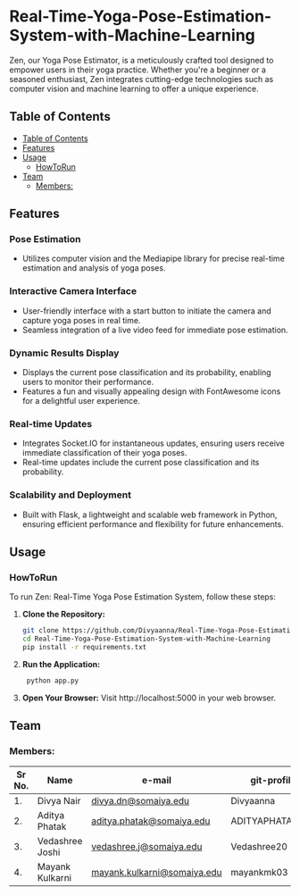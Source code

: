 # Real-Time-Yoga-Pose-Estimation-System-with-Machine-Learning

Zen, our Yoga Pose Estimator, is a meticulously crafted tool designed to empower users in their yoga practice. Whether you're a beginner or a seasoned enthusiast, Zen integrates cutting-edge technologies such as computer vision and machine learning to offer a unique experience.

## Table of Contents
- [Table of Contents](#table-of-contents)
- [Features](#features)
- [Usage](#usage)
  - [HowToRun](#HowToRun)
- [Team](#team)
  - [Members:](#members)

## Features
### Pose Estimation
- Utilizes computer vision and the Mediapipe library for precise real-time estimation and analysis of yoga poses.

### Interactive Camera Interface
- User-friendly interface with a start button to initiate the camera and capture yoga poses in real time.
- Seamless integration of a live video feed for immediate pose estimation.

### Dynamic Results Display
- Displays the current pose classification and its probability, enabling users to monitor their performance.
- Features a fun and visually appealing design with FontAwesome icons for a delightful user experience.

### Real-time Updates
- Integrates Socket.IO for instantaneous updates, ensuring users receive immediate classification of their yoga poses.
- Real-time updates include the current pose classification and its probability.

### Scalability and Deployment
- Built with Flask, a lightweight and scalable web framework in Python, ensuring efficient performance and flexibility for future enhancements.

## Usage

### HowToRun 
To run Zen: Real-Time Yoga Pose Estimation System, follow these steps:

1. **Clone the Repository:**
   ```bash
   git clone https://github.com/Divyaanna/Real-Time-Yoga-Pose-Estimation-System-with-Machine-Learning.git
   cd Real-Time-Yoga-Pose-Estimation-System-with-Machine-Learning
   pip install -r requirements.txt

2. **Run the Application:**
   ```bash
    python app.py

3. **Open Your Browser:**
Visit http://localhost:5000 in your web browser.
   
## Team

### Members:
| Sr No. | Name     | e-mail         | git-profile |
| ------ | -------- | -------------- | ----------- |
| 1.     | Divya Nair | divya.dn@somaiya.edu | Divyaanna  |
| 2.     | Aditya Phatak | aditya.phatak@somaiya.edu |  ADITYAPHATAK100  |
| 3.     | Vedashree Joshi | vedashree.j@somaiya.edu | Vedashree20   |
|4.     | Mayank Kulkarni | mayank.kulkarni@somaiya.edu | mayankmk03   |

